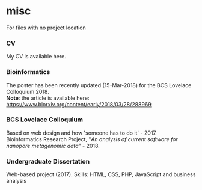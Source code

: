 # misc
For files with no project location

### CV
My CV is available here.

### Bioinformatics
The poster has been recently updated (15-Mar-2018) for the BCS Lovelace Colloquium 2018.
<br />
**Note**: the article is available here: https://www.biorxiv.org/content/early/2018/03/28/288969

### BCS Lovelace Colloquium
Based on web design and how 'someone has to do it' - 2017.
<br />
Bioinformatics Research Project, "*An analysis of current software for nanopore metagenomic data*" - 2018.

### Undergraduate Dissertation
Web-based project (2017). Skills: HTML, CSS, PHP, JavaScript and business analysis